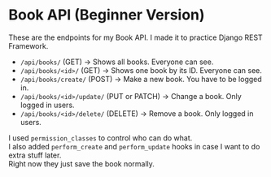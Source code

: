 # Book API (Beginner Version)

These are the endpoints for my Book API. I made it to practice Django REST Framework.

- `/api/books/` (GET) → Shows all books. Everyone can see.
- `/api/books/<id>/` (GET) → Shows one book by its ID. Everyone can see.
- `/api/books/create/` (POST) → Make a new book. You have to be logged in.
- `/api/books/<id>/update/` (PUT or PATCH) → Change a book. Only logged in users.
- `/api/books/<id>/delete/` (DELETE) → Remove a book. Only logged in users.

I used `permission_classes` to control who can do what.  
I also added `perform_create` and `perform_update` hooks in case I want to do extra stuff later.  
Right now they just save the book normally.
